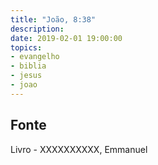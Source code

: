 ```yaml
---
title: "João, 8:38"
description: 
date: 2019-02-01 19:00:00
topics: 
- evangelho
- biblia
- jesus
- joao
---
```




## Fonte
Livro - XXXXXXXXXX, Emmanuel
